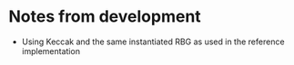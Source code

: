 # Notes from development

- Using Keccak and the same instantiated RBG as used in the reference implementation
